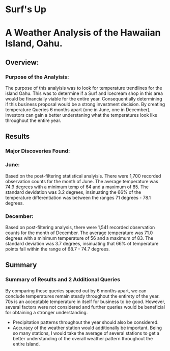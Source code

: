# Surf's Up
# A Weather Analysis of the Hawaiian Island, Oahu. 

## Overview:
### Purpose of the Analyisis:
The purpose of this analyisis was to look for temperature trendlines for the island Oahu. This was to determine if a Surf and Icecream shop in this area would be financially viable for the entire year. Consequentially determining if this business proposal would be a strong investment decision. By creating temperature Queries 6 months apart (one in June, one in December), investors can gain a better understaning what the temperatures look like throughout the entire year.

## Results
### Major Discoveries Found:
### June:
Based on the post-filtering statistical analyisis. There were 1,700 recorded observation counts for the month of June. The average temperature was 74.9 degrees with a minimum temp of 64 and a maximum of 85. The standard devidation was 3.2 degrees, insinuating the 66% of the temperature differentiation was between the ranges 71 degrees - 78.1 degrees. 

### December: 
Based on post-filtering analysis, there were 1,541 recorded observation counts for the month of December. The average temperature was 71.0 degrees with a minimum temperature of 56 and a maximum of 83. The standard deviation was 3.7 degrees, insinuating that 66% of temperature points fall within the range of 68.7 - 74.7 degrees. 

## Summary
### Summary of Results and 2 Additional Queries 
By comparing these queries spaced out by 6 months apart, we can conclude temperatures remain steady throughout the entirety of the year. 70s is an acceptable temperature in itself for business to be good. However, several factors were not considered and further queries would be beneficial for obtaining a stronger understanding. 

* Precipitation patterns throughout the year should also be considered.
* Accuracy of the weather station would additionally be important. Being so many stations, I would take the average of several stations to get a better understanding of the overall weather pattern throughout the entire island. 
